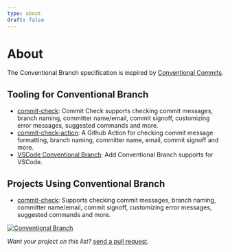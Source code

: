 ```yaml
---
type: about
draft: false
---
```


# About

The Conventional Branch specification is inspired by [Conventional Commits](https://www.conventionalcommits.org/en/v1.0.0/#summary).

## Tooling for Conventional Branch

* [commit-check](https://github.com/commit-check/commit-check): Commit Check supports checking commit messages, branch naming, committer name/email, commit signoff, customizing error messages, suggested commands and more.
* [commit-check-action](https://github.com/commit-check/commit-check-action): A Github Action for checking commit message formatting, branch naming, committer name, email, commit signoff and more.
* [VSCode Conventional Branch](https://marketplace.visualstudio.com/items?itemName=vivaxy.vscode-conventional-commits): Add Conventional Branch supports for VSCode.

## Projects Using Conventional Branch

* [commit-check](https://github.com/commit-check): Supports checking commit messages, branch naming, committer name/email, commit signoff, customizing error messages, suggested commands and more.

[![Conventional Branch](https://img.shields.io/badge/Conventional%20Branch-1.0.0-%2523FE5196%3Flogo%3Dconventionalcommits%26logoColor%3Dwhite)](https://github.com/conventional-branch/conventional-branch)

_Want your project on this list?_ [send a pull request](https://github.com/conventional-branch/conventional-branch/pulls).
